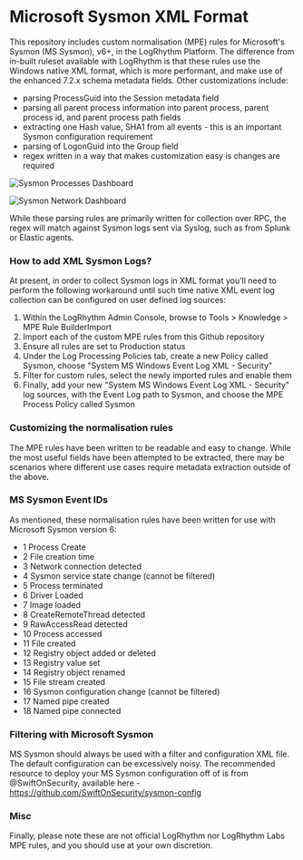 # Microsoft Sysmon XML Format

This repository includes custom normalisation (MPE) rules for Microsoft's Sysmon (MS Sysmon), v6+, in the LogRhythm Platform. The difference from in-built ruleset available with LogRhythm is that these rules use the Windows native XML format, which is more performant, and make use of the enhanced 7.2.x schema metadata fields.  Other customizations include:

*	parsing ProcessGuid into the Session metadata field
*	parsing all parent process information into parent process, parent process id, and parent process path fields
*	extracting one Hash value, SHA1 from all events - this is an important Sysmon configuration requirement
*	parsing of LogonGuid into the Group field
*   regex written in a way that makes customization easy is changes are required

![Sysmon Processes Dashboard](https://github.com/lrchma/LR-LogSources/blob/master/MS%20Sysmon%20XML/Screenshots/Analyse-Sysmon-Processes.png?raw=true)

![Sysmon Network Dashboard](https://github.com/lrchma/LR-LogSources/blob/master/MS%20Sysmon%20XML/Screenshots/Analyse-Sysmon-Network.png?raw=true)

While these parsing rules are primarily written for collection over RPC, the regex will match against Sysmon logs sent via Syslog, such as from Splunk or Elastic agents.

### How to add XML Sysmon Logs?

At present, in order to collect Sysmon logs in XML format you'll need to perform the following workaround until such time native XML event log collection can be configured on user defined log sources:
1) Within the LogRhythm Admin Console, browse to Tools > Knowledge > MPE Rule BuilderImport
2) Import each of the  custom MPE rules from  this Github repository
3) Ensure all rules are set to Production status
4) Under the Log Processing Policies tab, create a new Policy called Sysmon, choose "System MS Windows Event Log XML - Security"
5) Filter for custom rules, select the newly imported rules and enable them
6) Finally, add your new "System MS Windows Event Log XML - Security" log sources, with the Event Log path to Sysmon, and choose the MPE Process Policy called Sysmon

### Customizing the normalisation rules
The MPE rules have been written to be readable and easy to change.  While the most useful fields have been attempted to be extracted, there may be scenarios where different use cases require metadata extraction outside of the above.

### MS Sysmon Event IDs
As mentioned, these normalisation rules have been written for use with Microsoft Sysmon version 6:
* 1	Process Create
* 2	File creation time
* 3	Network connection detected
* 4	Sysmon service state change (cannot be filtered)
* 5	Process terminated
* 6	Driver Loaded
* 7	Image loaded
* 8	CreateRemoteThread detected
* 9	RawAccessRead detected
* 10	Process accessed
* 11	File created
* 12	Registry object added or deleted
* 13	Registry value set
* 14	Registry object renamed
* 15	File stream created
* 16	Sysmon configuration change (cannot be filtered)
* 17	Named pipe created
* 18	Named pipe connected

### Filtering with Microsoft Sysmon
MS Sysmon should always be used with a filter and configuration XML file.  The default configuration can be excessively noisy.  The recommended resource to deploy your MS Sysmon configuration off of is from @SwiftOnSecurity, available here - https://github.com/SwiftOnSecurity/sysmon-config

### Misc
Finally, please note these are not official LogRhythm nor LogRhythm Labs MPE rules, and you should use at your own discretion.